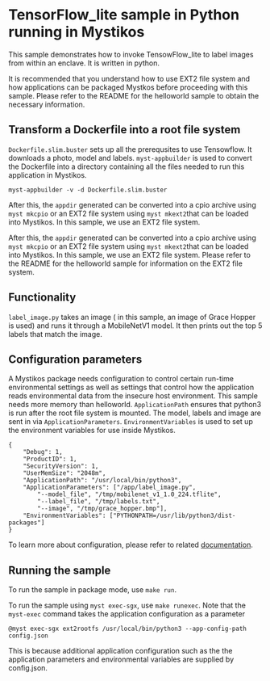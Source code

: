 # TensorFlow_lite sample in Python running in Mystikos

This sample demonstrates how to invoke TensowFlow_lite to label images from within an enclave. It is written in python.

It is recommended that you understand how to use EXT2 file system and how applications can be packaged
Mystkos before proceeding with this sample. Please refer to the README for the helloworld sample
to obtain the necessary information.

## Transform a Dockerfile into a root file system

`Dockerfile.slim.buster` sets up all the prerequsites to use Tensowflow. It downloads a photo, model and labels.
`myst-appbuilder` is used to convert the Dockerfile into a directory containing all the files needed to run this application in Mystikos.
```
myst-appbuilder -v -d Dockerfile.slim.buster
```

After this, the `appdir` generated can be converted into a cpio archive using `myst mkcpio` or an EXT2 file system using `myst mkext2`that can be loaded into Mystikos.
In this sample, we use an EXT2 file system.

After this, the `appdir` generated can be converted into a cpio archive using `myst mkcpio` or an EXT2 file system using `myst mkext2`that can be loaded into Mystikos.
In this sample, we use an EXT2 file system. Please refer to the README for the helloworld sample for information on the EXT2 file system.

## Functionality 

`label_image.py` takes an image ( in this sample, an image of Grace Hopper is used) and runs it through a MobileNetV1 model.
It then prints out the top 5 labels that match the image.

## Configuration parameters

A Mystikos package needs configuration to control certain run-time environmental settings as well as settings that control how the application reads environmental data from the insecure host environment.
This sample needs more memory than helloworld. `ApplicationPath` ensures that python3 is run after the root file system is mounted. The model, labels and image are sent in via `ApplicationParameters`.
`EnvironmentVariables` is used to set up the environment variables for use inside Mystikos.

```
{
    "Debug": 1,
    "ProductID": 1,
    "SecurityVersion": 1,
    "UserMemSize": "2048m",
    "ApplicationPath": "/usr/local/bin/python3",
    "ApplicationParameters": ["/app/label_image.py",
        "--model_file", "/tmp/mobilenet_v1_1.0_224.tflite",
        "--label_file", "/tmp/labels.txt",
        "--image", "/tmp/grace_hopper.bmp"],
    "EnvironmentVariables": ["PYTHONPATH=/usr/lib/python3/dist-packages"]
}
```
To learn more about configuration, please refer to related [documentation](../../doc/sign-package.md).

## Running the sample

To run the sample in package mode, use `make run`.

To run the sample using `myst exec-sgx`, use `make runexec`. Note that the `myst-exec` command takes the application configuration as a parameter
```
@myst exec-sgx ext2rootfs /usr/local/bin/python3 --app-config-path config.json
```
This is because additional application configuration such as the the application parameters and environmental variables are supplied by config.json.
